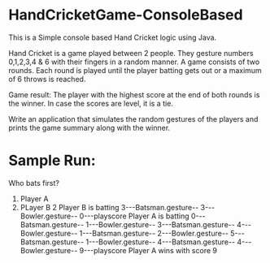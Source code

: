 # HandCricketGame-ConsoleBased

This is a Simple console based Hand Cricket logic using Java.

Hand Cricket is a game played between 2 people. They gesture numbers 0,1,2,3,4 & 6 with their fingers in a random manner. A game consists of two rounds. Each round is played until the player batting gets out or a maximum of 6 throws is reached. 

Game result:
The player with the highest score at the end of both rounds is the winner. In case the scores are level, it is a tie. 						

Write an application that simulates the random gestures of the players and prints the game summary along with the winner. 

# Sample Run: 

Who bats first?
1) Player A
2) PLayer B
2
Player B is batting
3---Batsman.gesture--
3---Bowler.gesture--
0---playscore
Player A is batting
0---Batsman.gesture--
1---Bowler.gesture--
3---Batsman.gesture--
4---Bowler.gesture--
1---Batsman.gesture--
2---Bowler.gesture--
5---Batsman.gesture--
1---Bowler.gesture--
4---Batsman.gesture--
4---Bowler.gesture--
9---playscore
Player A wins with score 9
